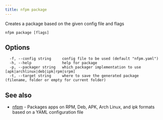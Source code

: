 ```yaml
---
title: nfpm package
---
```


Creates a package based on the given config file and flags

```
nfpm package [flags]
```

## Options

```
  -f, --config string     config file to be used (default "nfpm.yaml")
  -h, --help              help for package
  -p, --packager string   which packager implementation to use [apk|archlinux|deb|ipk|rpm|srpm]
  -t, --target string     where to save the generated package (filename, folder or empty for current folder)
```

## See also

* [nfpm](/docs/cmd/nfpm/)	 - Packages apps on RPM, Deb, APK, Arch Linux, and ipk formats based on a YAML configuration file

